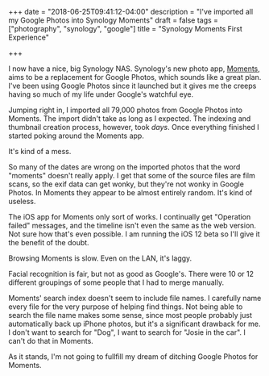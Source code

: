+++
date = "2018-06-25T09:41:12-04:00"
description = "I've imported all my Google Photos into Synology Moments"
draft = false
tags = ["photography", "synology", "google"]
title = "Synology Moments First Experience"

+++

I now have a nice, big Synology NAS. Synology's new photo app, [Moments](https://www.synology.com/en-us/dsm/feature/moments), aims to
be a replacement for Google Photos, which sounds like a great plan. I've been
using Google Photos since it launched but it gives me the creeps having so much
of my life under Google's watchful eye.

Jumping right in, I imported all 79,000 photos from Google Photos into Moments.
The import didn't take as long as I expected. The indexing and thumbnail
creation process, however, took _days_. Once everything finished I started poking
around the Moments app. 

It's kind of a mess.

So many of the dates are wrong on the imported photos that the word "moments"
doesn't really apply. I get that some of the source files are film scans, so the
exif data can get wonky, but they're not wonky in Google Photos. In Moments they
appear to be almost entirely random. It's kind of useless.

The iOS app for Moments only sort of works. I continually get "Operation failed"
messages, and the timeline isn't even the same as the web version. Not sure how
that's even possible. I am running the iOS 12 beta so I'll give it the benefit
of the doubt.

Browsing Moments is slow. Even on the LAN, it's laggy.

Facial recognition is fair, but not as good as Google's. There were 10 or 12
different groupings of some people that I had to merge manually.

Moments' search index doesn't seem to include file names. I carefully name every
file for the very purpose of helping find things. Not being able to search the
file name makes some sense, since most people probably just automatically back
up iPhone photos, but it's a significant drawback for me. I don't want to search
for "Dog", I want to search for "Josie in the car". I can't do that in Moments.

As it stands, I'm not going to fullfill my dream of ditching Google Photos for Moments.
